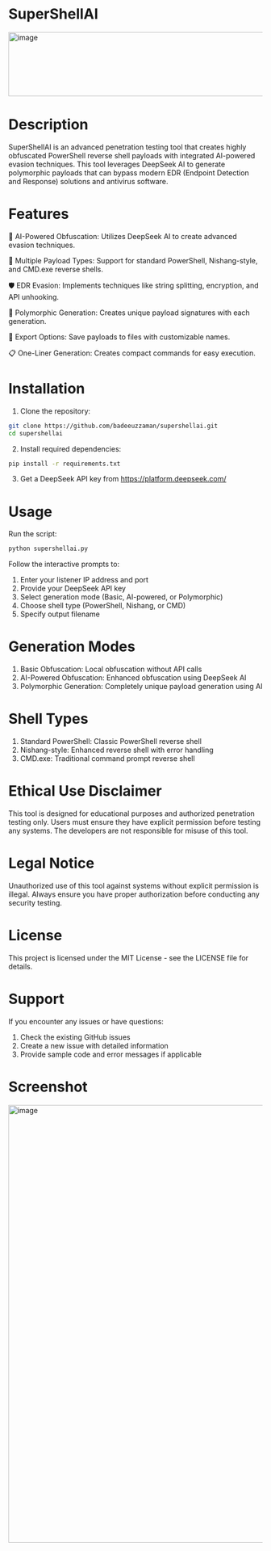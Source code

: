 # SuperShellAI
<img width="1498" height="127" alt="image" src="https://github.com/user-attachments/assets/4114a628-ed4c-44b9-b7cb-d6904570efba" />

# Description
SuperShellAI is an advanced penetration testing tool that creates highly obfuscated PowerShell reverse shell payloads with integrated AI-powered evasion techniques. This tool leverages DeepSeek AI to generate polymorphic payloads that can bypass modern EDR (Endpoint Detection and Response) solutions and antivirus software.

# Features
🚀 AI-Powered Obfuscation: Utilizes DeepSeek AI to create advanced evasion techniques.

🔀 Multiple Payload Types: Support for standard PowerShell, Nishang-style, and CMD.exe reverse shells.

🛡️ EDR Evasion: Implements techniques like string splitting, encryption, and API unhooking.

🔄 Polymorphic Generation: Creates unique payload signatures with each generation.

💾 Export Options: Save payloads to files with customizable names.

📋 One-Liner Generation: Creates compact commands for easy execution.

# Installation
1. Clone the repository:
```bash
git clone https://github.com/badeeuzzaman/supershellai.git
cd supershellai
```
2. Install required dependencies:
```bash
pip install -r requirements.txt
```
3. Get a DeepSeek API key from https://platform.deepseek.com/

# Usage
Run the script:
```bash
python supershellai.py
```
Follow the interactive prompts to:
1. Enter your listener IP address and port
2. Provide your DeepSeek API key
3. Select generation mode (Basic, AI-powered, or Polymorphic)
4. Choose shell type (PowerShell, Nishang, or CMD)
5. Specify output filename

# Generation Modes
1. Basic Obfuscation: Local obfuscation without API calls
2. AI-Powered Obfuscation: Enhanced obfuscation using DeepSeek AI
3. Polymorphic Generation: Completely unique payload generation using AI

# Shell Types
1. Standard PowerShell: Classic PowerShell reverse shell
2. Nishang-style: Enhanced reverse shell with error handling
3. CMD.exe: Traditional command prompt reverse shell

# Ethical Use Disclaimer
This tool is designed for educational purposes and authorized penetration testing only. Users must ensure they have explicit permission before testing any systems. The developers are not responsible for misuse of this tool.

# Legal Notice
Unauthorized use of this tool against systems without explicit permission is illegal. Always ensure you have proper authorization before conducting any security testing.

# License
This project is licensed under the MIT License - see the LICENSE file for details.

# Support
If you encounter any issues or have questions:
1. Check the existing GitHub issues
2. Create a new issue with detailed information
3. Provide sample code and error messages if applicable

# Screenshot
<img width="1530" height="867" alt="image" src="https://github.com/user-attachments/assets/3dcd84e5-c1c4-4f3c-b507-21bc8bf59a53" />
